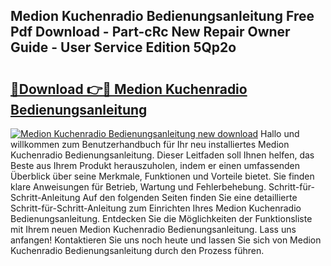 ## Medion Kuchenradio Bedienungsanleitung Free Pdf Download - Part-cRc New Repair Owner Guide - User Service Edition 5Qp2o

# <h2><a href="http://df5h4lo.blite.top/?on=Medion+Kuchenradio+Bedienungsanleitung">🔗Download 👉🔴 Medion Kuchenradio Bedienungsanleitung</a></h2>

[![Medion Kuchenradio Bedienungsanleitung new download](https://i.imgur.com/lujVjoI.png)](http://df5h4lo.blite.top/?on=Medion+Kuchenradio+Bedienungsanleitung)
Hallo und willkommen zum Benutzerhandbuch für Ihr neu installiertes Medion Kuchenradio Bedienungsanleitung. Dieser Leitfaden soll Ihnen helfen, das Beste aus Ihrem Produkt herauszuholen, indem er einen umfassenden Überblick über seine Merkmale, Funktionen und Vorteile bietet. Sie finden klare Anweisungen für Betrieb, Wartung und Fehlerbehebung. Schritt-für-Schritt-Anleitung Auf den folgenden Seiten finden Sie eine detaillierte Schritt-für-Schritt-Anleitung zum Einrichten Ihres Medion Kuchenradio Bedienungsanleitung. Entdecken Sie die Möglichkeiten der Funktionsliste mit Ihrem neuen Medion Kuchenradio Bedienungsanleitung. Lass uns anfangen! Kontaktieren Sie uns noch heute und lassen Sie sich von Medion Kuchenradio Bedienungsanleitung durch den Prozess führen.
